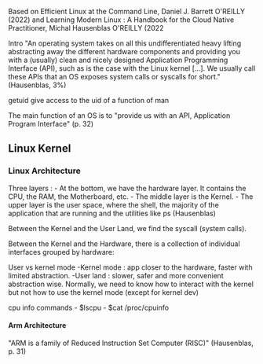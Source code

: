 Based on 
Efficient Linux at the Command Line, Daniel J. Barrett
O'REILLY (2022)
and
Learning Modern Linux : A Handbook for the Cloud Native Practitioner, Michal Hausenblas
O'REILLY (2022

Intro 
"An operating system takes on all this undifferentiated heavy lifting abstracting away the different hardware components and providing you with a (usually) clean and nicely designed Application Programming Interface (API), such as is the case with the Linux kernel [...]. We usually call these APIs that an OS exposes system calls or syscalls for short." (Hausenblas, 3%)

getuid give access to the uid of a function of man

The main function of an OS is to "provide us with an API, Application Program Interface" (p. 32)

## Linux Kernel

### Linux Architecture
Three layers :
    - At the bottom, we have the hardware layer. It contains the CPU, the RAM, the Motherboard, etc. 
    - The middle layer is the Kernel. 
    - The upper layer is the user space, where the shell, the majority of the application that are running and the utilities like ps (Hausenblas)

Between the Kernel and the User Land, we find the syscall (system calls).

Between the Kernel and the Hardware, there is a collection of individual interfaces grouped by hardware:

User vs kernel mode
    -Kernel mode : app closer to the hardware, faster with limited abstraction. 
    -User land : slower, safer and more convenient abstraction wise. 
Normally, we need to know how to interact with the kernel but not how to use the kernel mode (except for kernel dev)

cpu info commands
    - $lscpu
    - $cat /proc/cpuinfo


#### Arm Architecture 
"ARM is a family of Reduced Instruction Set Computer (RISC)" (Hausenblas, p. 31)


